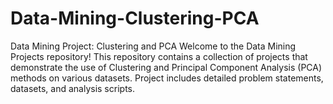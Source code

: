 # Data-Mining-Clustering-PCA
Data Mining Project: Clustering and PCA Welcome to the Data Mining Projects repository! This repository contains a collection of projects that demonstrate the use of Clustering and Principal Component Analysis (PCA) methods on various datasets. Project includes detailed problem statements, datasets, and analysis scripts.
